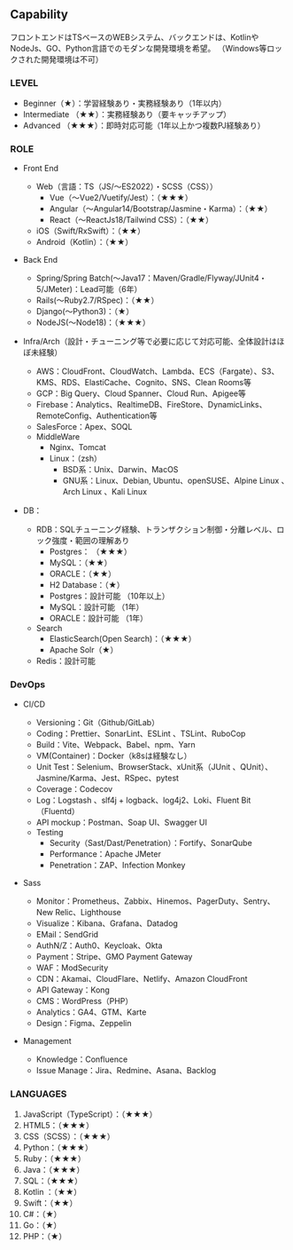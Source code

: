 ## Capability
フロントエンドはTSベースのWEBシステム、バックエンドは、KotlinやNodeJs、GO、Python言語でのモダンな開発環境を希望。
（Windows等ロックされた開発環境は不可）

### LEVEL
- Beginner（★）：学習経験あり・実務経験あり（1年以内）
- Intermediate （★★）：実務経験あり（要キャッチアップ）
- Advanced （★★★）：即時対応可能（1年以上かつ複数PJ経験あり）

### ROLE
- Front End
  - Web（言語：TS（JS/〜ES2022）・SCSS（CSS））
    - Vue（〜Vue2/Vuetify/Jest）：（★★★）
    - Angular（〜Angular14/Bootstrap/Jasmine・Karma）：（★★）
    - React（〜ReactJs18/Tailwind CSS）：（★★）
  - iOS（Swift/RxSwift）：（★★）
  - Android（Kotlin）：（★★）
- Back End
  - Spring/Spring Batch(〜Java17：Maven/Gradle/Flyway/JUnit4・5/JMeter)：Lead可能（6年）
  - Rails(〜Ruby2.7/RSpec)：（★★）
  - Django(〜Python3)：（★）
  - NodeJS(〜Node18)：（★★★）
- Infra/Arch（設計・チューニング等で必要に応じて対応可能、全体設計はほぼ未経験）
  - AWS：CloudFront、CloudWatch、Lambda、ECS（Fargate）、S3、KMS、RDS、ElastiCache、Cognito、SNS、Clean Rooms等
  - GCP：Big Query、Cloud Spanner、Cloud Run、Apigee等
  - Firebase：Analytics、RealtimeDB、FireStore、DynamicLinks、RemoteConfig、Authentication等
  - SalesForce：Apex、SOQL
  - MiddleWare
    - Nginx、Tomcat
    - Linux：（zsh）
      - BSD系：Unix、Darwin、MacOS
      - GNU系：Linux、Debian, Ubuntu、openSUSE、Alpine Linux 、Arch Linux 、Kali Linux

- DB：
  - RDB：SQLチューニング経験、トランザクション制御・分離レベル、ロック強度・範囲の理解あり
    - Postgres： （★★★）
    - MySQL：（★★）
    - ORACLE：（★★）
    - H2 Database：（★）
    - Postgres：設計可能 （10年以上）
    - MySQL：設計可能 （1年）
    - ORACLE：設計可能 （1年）
  - Search
    - ElasticSearch(Open Search)：（★★★）
    - Apache Solr（★）
  - Redis：設計可能

### DevOps
- CI/CD
  - Versioning：Git（Github/GitLab）
  - Coding：Prettier、SonarLint、ESLint 、TSLint、RuboCop
  - Build：Vite、Webpack、Babel、npm、Yarn
  - VM(Container)：Docker（k8sは経験なし）
  - Unit Test：Selenium、BrowserStack、xUnit系（JUnit 、QUnit）、Jasmine/Karma、Jest、RSpec、pytest
  - Coverage：Codecov
  - Log：Logstash 、slf4j + logback、log4j2、Loki、Fluent Bit（Fluentd）
  - API mockup：Postman、Soap UI、Swagger UI
  - Testing
    - Security（Sast/Dast/Penetration）：Fortify、SonarQube
    - Performance：Apache JMeter
    - Penetration：ZAP、Infection Monkey

- Sass
  - Monitor：Prometheus、Zabbix、Hinemos、PagerDuty、Sentry、New Relic、Lighthouse
  - Visualize：Kibana、Grafana、Datadog
  - EMail：SendGrid
  - AuthN/Z：Auth0、Keycloak、Okta
  - Payment：Stripe、GMO Payment Gateway
  - WAF：ModSecurity
  - CDN：Akamai、CloudFlare、Netlify、Amazon CloudFront
  - API Gateway：Kong
  - CMS：WordPress（PHP）
  - Analytics：GA4、GTM、Karte
  - Design：Figma、Zeppelin

- Management
  - Knowledge：Confluence
  - Issue Manage：Jira、Redmine、Asana、Backlog

### LANGUAGES
1. JavaScript（TypeScript）：（★★★）
2. HTML5：（★★★）
3. CSS（SCSS）：（★★★）
4. Python：（★★★）
5. Ruby：（★★★）
6. Java：（★★★）
7. SQL：（★★★）
8. Kotlin ：（★★）
9. Swift：（★★）
10. C#：（★）
11. Go：（★）
12. PHP：（★）